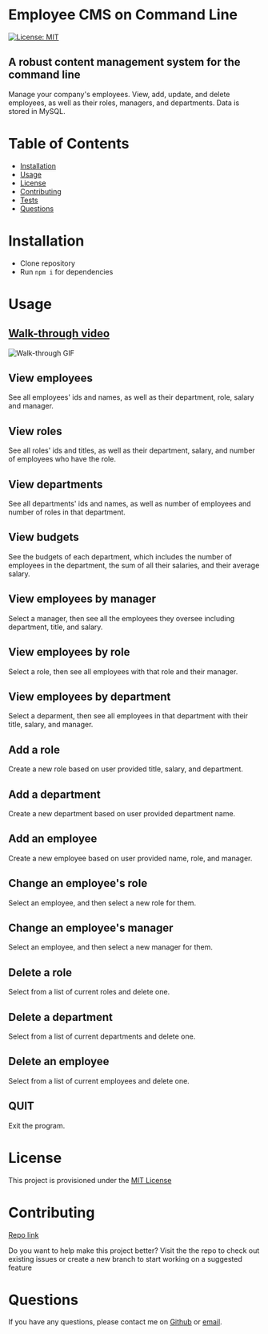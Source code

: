 # Employee CMS on Command Line
[![License: MIT](https://img.shields.io/badge/license-MIT-yellow)](https://opensource.org/licenses/MIT)

## A robust content management system for the command line
Manage your company's employees. View, add, update, and delete employees, as well as their roles, managers, and departments. Data is stored in MySQL. 

# Table of Contents
- [Installation](#installation)
- [Usage](#usage)
- [License](#license)
- [Contributing](#contributing)
- [Tests](#tests)
- [Questions](#questions)
# Installation
- Clone repository
- Run `npm i` for dependencies

# Usage

## [Walk-through video](https://drive.google.com/file/d/1evvw2ZD2eNbwEwrgAbQWUnqqYIuJtkmA/view?usp=sharing)

![Walk-through GIF](./demo/employee-cms-demo.gif)

## View employees
See all employees' ids and names, as well as their department, role, salary and manager.

## View roles
See all roles' ids and titles, as well as their department, salary, and number of employees who have the role.

## View departments
See all departments' ids and names, as well as number of employees and number of roles in that department.

## View budgets
See the budgets of each department, which includes the number of employees in the department, the sum of all their salaries, and their average salary.

## View employees by manager
Select a manager, then see all the employees they oversee including department, title, and salary.

## View employees by role
Select a role, then see all employees with that role and their manager.

## View employees by department
Select a deparment, then see all employees in that department with their title, salary, and manager.

## Add a role
Create a new role based on user provided title, salary, and department.

## Add a department
Create a new department based on user provided department name.

## Add an employee
Create a new employee based on user provided name, role, and manager.

## Change an employee's role
Select an employee, and then select a new role for them.

## Change an employee's manager
Select an employee, and then select a new manager for them.

## Delete a role
Select from a list of current roles and delete one.

## Delete a department
Select from a list of current departments and delete one.

## Delete an employee
Select from a list of current employees and delete one.

## QUIT
Exit the program.



# License
This project is provisioned under the [MIT License](https://opensource.org/licenses/MIT)

# Contributing
[Repo link](https://github.com/codewizard-dt/employee-cli-cms)

Do you want to help make this project better? Visit the the repo to check out existing issues or create a new branch to start working on a suggested feature

# Questions
If you have any questions, please contact me on [Github](https://github.com/codewizard-dt) or [email](mailto:david@codewizard.app).
